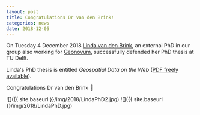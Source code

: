 ```yaml
---
layout: post
title: Congratulations Dr van den Brink!
categories: news
date: 2018-12-05
---
```


On Tuesday 4 December 2018 [Linda van den Brink](https://twitter.com/brinkwoman), an external PhD in our group also working for [Geonovum](https://www.geonovum.nl/), successfully defended her PhD thesis at TU Delft.

Linda's PhD thesis is entitled *Geospatial Data on the Web* ([PDF freely available](https://doi.org/10.4233/uuid:a0bd364d-f101-4337-91c5-92038b2a6d56)).

Congratulations Dr van den Brink 🎉

![]({{ site.baseurl }}/img/2018/LindaPhD2.jpg)
![]({{ site.baseurl }}/img/2018/LindaPhD.jpg)
